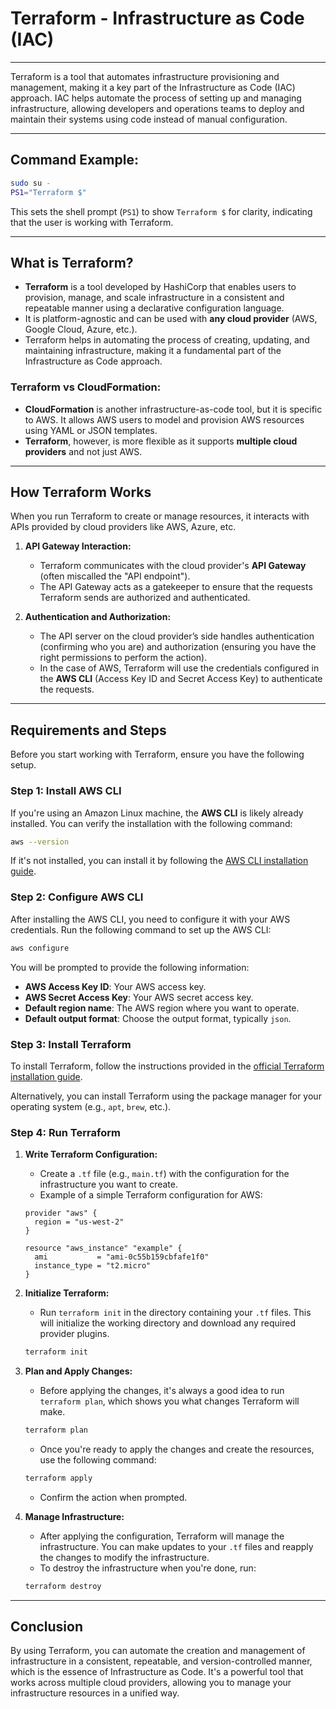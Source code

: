 
# Terraform - Infrastructure as Code (IAC)
---

Terraform is a tool that automates infrastructure provisioning and management, making it a key part of the Infrastructure as Code (IAC) approach. IAC helps automate the process of setting up and managing infrastructure, allowing developers and operations teams to deploy and maintain their systems using code instead of manual configuration.

---

## Command Example:
```bash
sudo su -
PS1="Terraform $"
```

This sets the shell prompt (`PS1`) to show `Terraform $` for clarity, indicating that the user is working with Terraform.

---

## What is Terraform?

- **Terraform** is a tool developed by HashiCorp that enables users to provision, manage, and scale infrastructure in a consistent and repeatable manner using a declarative configuration language.
- It is platform-agnostic and can be used with **any cloud provider** (AWS, Google Cloud, Azure, etc.).
- Terraform helps in automating the process of creating, updating, and maintaining infrastructure, making it a fundamental part of the Infrastructure as Code approach.
  
### Terraform vs CloudFormation:
- **CloudFormation** is another infrastructure-as-code tool, but it is specific to AWS. It allows AWS users to model and provision AWS resources using YAML or JSON templates.
- **Terraform**, however, is more flexible as it supports **multiple cloud providers** and not just AWS.

---

## How Terraform Works

When you run Terraform to create or manage resources, it interacts with APIs provided by cloud providers like AWS, Azure, etc.

1. **API Gateway Interaction:**
   - Terraform communicates with the cloud provider's **API Gateway** (often miscalled the "API endpoint").
   - The API Gateway acts as a gatekeeper to ensure that the requests Terraform sends are authorized and authenticated.

2. **Authentication and Authorization:**
   - The API server on the cloud provider’s side handles authentication (confirming who you are) and authorization (ensuring you have the right permissions to perform the action).
   - In the case of AWS, Terraform will use the credentials configured in the **AWS CLI** (Access Key ID and Secret Access Key) to authenticate the requests.

---

## Requirements and Steps

Before you start working with Terraform, ensure you have the following setup.

### Step 1: Install AWS CLI

If you're using an Amazon Linux machine, the **AWS CLI** is likely already installed. You can verify the installation with the following command:

```bash
aws --version
```

If it's not installed, you can install it by following the [AWS CLI installation guide](https://docs.aws.amazon.com/cli/latest/userguide/install-cliv2.html).

### Step 2: Configure AWS CLI

After installing the AWS CLI, you need to configure it with your AWS credentials. Run the following command to set up the AWS CLI:

```bash
aws configure
```

You will be prompted to provide the following information:
- **AWS Access Key ID**: Your AWS access key.
- **AWS Secret Access Key**: Your AWS secret access key.
- **Default region name**: The AWS region where you want to operate.
- **Default output format**: Choose the output format, typically `json`.

### Step 3: Install Terraform

To install Terraform, follow the instructions provided in the [official Terraform installation guide](https://learn.hashicorp.com/tutorials/terraform/install-cli).

Alternatively, you can install Terraform using the package manager for your operating system (e.g., `apt`, `brew`, etc.).

### Step 4: Run Terraform

1. **Write Terraform Configuration:**
   - Create a `.tf` file (e.g., `main.tf`) with the configuration for the infrastructure you want to create.
   - Example of a simple Terraform configuration for AWS:

   ```hcl
   provider "aws" {
     region = "us-west-2"
   }

   resource "aws_instance" "example" {
     ami           = "ami-0c55b159cbfafe1f0"
     instance_type = "t2.micro"
   }
   ```

2. **Initialize Terraform:**
   - Run `terraform init` in the directory containing your `.tf` files. This will initialize the working directory and download any required provider plugins.

   ```bash
   terraform init
   ```

3. **Plan and Apply Changes:**
   - Before applying the changes, it's always a good idea to run `terraform plan`, which shows you what changes Terraform will make.
   
   ```bash
   terraform plan
   ```

   - Once you're ready to apply the changes and create the resources, use the following command:

   ```bash
   terraform apply
   ```

   - Confirm the action when prompted.

4. **Manage Infrastructure:**
   - After applying the configuration, Terraform will manage the infrastructure. You can make updates to your `.tf` files and reapply the changes to modify the infrastructure.
   - To destroy the infrastructure when you're done, run:

   ```bash
   terraform destroy
   ```

---

## Conclusion

By using Terraform, you can automate the creation and management of infrastructure in a consistent, repeatable, and version-controlled manner, which is the essence of Infrastructure as Code. It's a powerful tool that works across multiple cloud providers, allowing you to manage your infrastructure resources in a unified way.

